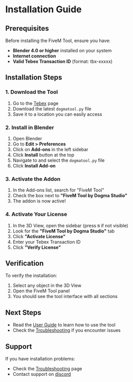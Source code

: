 # Installation Guide

## Prerequisites

Before installing the FiveM Tool, ensure you have:

- **Blender 4.0 or higher** installed on your system
- **Internet connection** 
- **Valid Tebex Transaction ID** (format: tbx-xxxxx)

## Installation Steps

### 1. Download the Tool

1. Go to the [Tebex](https://www.dogmastudio.cc/product/6931659) page
2. Download the latest `dogmatool.py` file
3. Save it to a location you can easily access

### 2. Install in Blender

1. Open Blender
2. Go to **Edit > Preferences**
3. Click on **Add-ons** in the left sidebar
4. Click **Install** button at the top
5. Navigate to and select the `dogmatool.py` file
6. Click **Install Add-on**

### 3. Activate the Addon

1. In the Add-ons list, search for "FiveM Tool"
2. Check the box next to **"FiveM Tool by Dogma Studio"**
3. The addon is now active!

### 4. Activate Your License

1. In the 3D View, open the sidebar (press `N` if not visible)
2. Look for the **"FiveM Tool by Dogma Studio"** tab
3. Click **"Activate License"**
4. Enter your Tebex Transaction ID
5. Click **"Verify License"**

## Verification

To verify the installation:

1. Select any object in the 3D View
2. Open the FiveM Tool panel
3. You should see the tool interface with all sections

## Next Steps

- Read the [User Guide](user-guide.md) to learn how to use the tool
- Check the [Troubleshooting](troubleshooting.md) if you encounter issues

## Support

If you have installation problems:

- Check the [Troubleshooting](troubleshooting.md) page
- Contact support on [discord](https://discord.gg/8wGugUcz6n)
